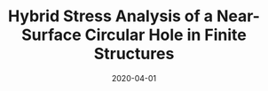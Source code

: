 ---
title: "Hybrid Stress Analysis of a Near-Surface Circular Hole in Finite Structures"
collection: publications
permalink: /publication/2020-HSA-Complex-Plate
date: 2020-04-01
venue: 'Proceedings of the Institution of Mechanical Engineers, Part C: Journal of Mechanical Engineering Science'
paperurl: '/files/pdf/journal-papers/HSA-Complex-Plate.pdf'
link: 'https://journals.sagepub.com/doi/abs/10.1177/0954406219892995?journalCode=picb'
citation: 'Alshaya, A.,  Lin, S. J. 2020. &quot;Hybrid Stress Analysis of a Near-Surface Circular Hole in Finite Structures.&quot; <i>Proceedings of the Institution of Mechanical Engineers, Part C: Journal of Mechanical Engineering Science</i> 234(7): 1366-1381.'
---